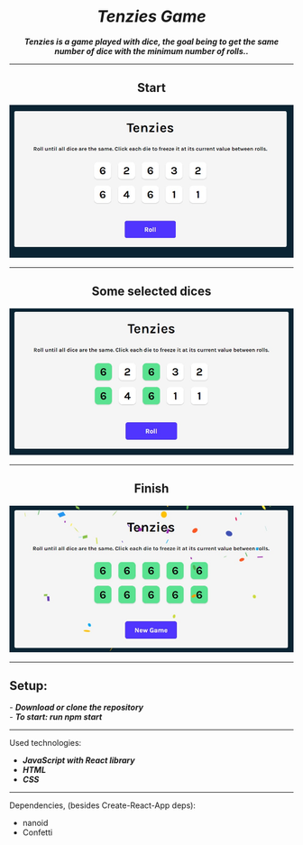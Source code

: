 <h1 align="center"><i>Tenzies Game</i></h1>

**_<p align="center">Tenzies is a game played with dice, the goal being to get the same number of dice with the minimum number of rolls..</p>_**

<hr/>

<p align="center">
    <div>
    <h2 align="center">Start</h2>
    <img src="./pictures/home.jpg"/>
    <hr/>
    <h2 align="center">Some selected dices</h2>
    <img src="./pictures/selected.jpg"/>
    <hr/>
    <h2 align="center">Finish</h2>
    <img src="./pictures/final.jpg"/>
    </div>
<p>

<hr/>
<h2>Setup:</h2>
- <i><b>Download or clone the repository</b></i><br>
- <i><b>To start: run npm start</b></i>

<hr/>

Used technologies:

- <i><b>JavaScript with React library</b></i>
- <i><b>HTML</b></i>
- <i><b>CSS</b></i>

<hr/>

Dependencies, (besides Create-React-App deps): 

- nanoid
- Confetti